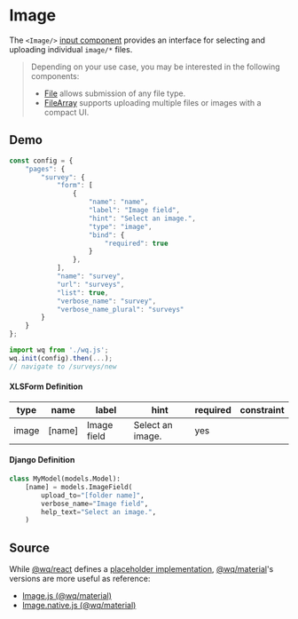 # Image

The `<Image/>` [input component][inputs] provides an interface for selecting and uploading individual `image/*` files.

> Depending on your use case, you may be interested in the following components:
>  * [File] allows submission of any file type.
>  * [FileArray] supports uploading multiple files or images with a compact UI.

## Demo

```javascript
const config = {
    "pages": {
        "survey": {
            "form": [
                {
                    "name": "name",
                    "label": "Image field",
                    "hint": "Select an image.",
                    "type": "image",
                    "bind": {
                        "required": true
                    }
                },
            ],
            "name": "survey",
            "url": "surveys",
            "list": true,
            "verbose_name": "survey",
            "verbose_name_plural": "surveys"
        }
    }
};

import wq from './wq.js';
wq.init(config).then(...);
// navigate to /surveys/new
```

#### XLSForm Definition

type | name | label | hint | required | constraint
-----|------|-------|------|----------|------------
image | [name] | Image field | Select an image. | yes |

#### Django Definition

```python
class MyModel(models.Model):
    [name] = models.ImageField(
        upload_to="[folder name]",
        verbose_name="Image field",
        help_text="Select an image.",
    )
```

## Source

While [@wq/react] defines a [placeholder implementation][react-src], [@wq/material]'s versions are more useful as reference:

 * [Image.js (@wq/material)][material-src]
 * [Image.native.js (@wq/material)][material-native-src]

[inputs]: ./index.md
[File]: ./File.md
[FileArray]: ../components/FileArray.md
[@wq/react]: ../@wq/react.md
[@wq/material]: ../@wq/material.md
[react-src]: https://github.com/wq/wq.app/blob/main/packages/react/src/inputs/Image.js
[material-src]: https://github.com/wq/wq.app/blob/main/packages/material/src/inputs/Image.js
[material-native-src]: https://github.com/wq/wq.app/blob/main/packages/material/src/inputs/Image.native.js
